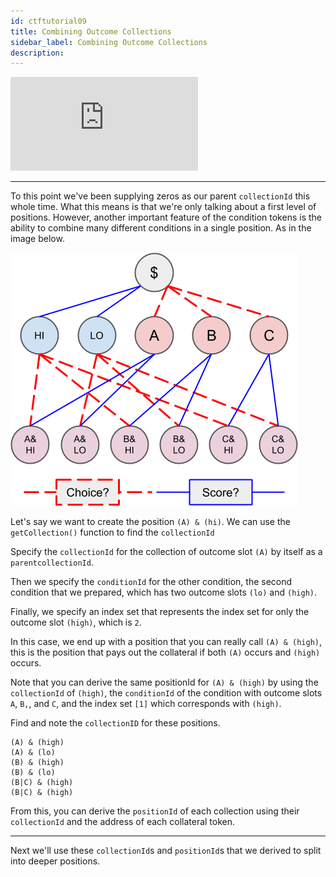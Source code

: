 ```yaml
---
id: ctftutorial09
title: Combining Outcome Collections
sidebar_label: Combining Outcome Collections
description:
---
```

<div class="resp-container">
    <iframe class="resp-iframe" src="https://www.youtube-nocookie.com/embed/uZNWq07Y4Ag?start=2692" frameborder="0" allow="accelerometer; autoplay; encrypted-media; gyroscope; picture-in-picture" allowfullscreen></iframe>
</div>

---

To this point we've been supplying zeros as our parent `collectionId` this whole time. What this means is that we're only talking about a first level of positions. However, another important feature of the condition tokens is the ability to combine many different conditions in a single position. As in the image below.

![Splitting Unions](assets/v2-cond-market-slots-only.png)

Let's say we want to create the position `(A) & (hi)`. We can use the `getCollection()` function to find the `collectionId`

Specify the `collectionId` for the collection of outcome slot `(A)` by itself as a `parentcollectionId`.

Then we specify the `conditionId` for the other condition, the second condition that we prepared, which has two outcome slots `(lo)` and `(high)`.

Finally, we specify an index set that represents the index set for only the outcome slot `(high)`, which is `2`.

In this case, we end up with a position that you can really call `(A) & (high)`, this is the position that pays out the collateral if both `(A)` occurs and `(high)` occurs.

Note that you can derive the same positionId for `(A) & (high)` by using the `collectionId` of `(high)`, the `conditionId` of the condition with outcome slots `A`, `B,`, and `C`, and the index set `[1]` which corresponds with `(high)`.

Find and note the `collectionID` for these positions.
```
(A) & (high)
(A) & (lo)
(B) & (high)
(B) & (lo)
(B|C) & (high)
(B|C) & (high)
```

From this, you can derive the `positionId` of each collection using their `collectionId` and the address of each collateral token.

---

Next we'll use these `collectionId`s and `positionId`s that we derived to split into deeper positions.
